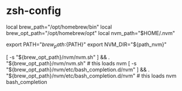 # zsh-config

local brew_path="/opt/homebrew/bin"
local brew_opt_path="/opt/homebrew/opt"
local nvm_path="$HOME/.nvm"

export PATH="${brew_path}:${PATH}"
export NVM_DIR="${path_nvm}"

[ -s "${brew_opt_path}/nvm/nvm.sh" ] && . "${brew_opt_path}/nvm/nvm.sh" # this loads nvm
[ -s "${brew_opt_path}/nvm/etc/bash_completion.d/nvm" ] && . "${brew_opt_path}/nvm/etc/bash_completion.d/nvm" # this loads nvm bash_completion
